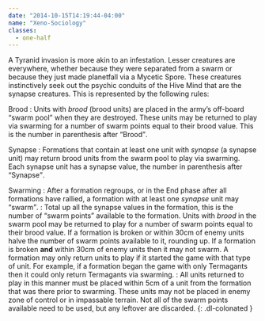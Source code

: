 ```yaml
---
date: "2014-10-15T14:19:44-04:00"
name: "Xeno-Sociology"
classes:
  - one-half
---
```

A Tyranid invasion is more akin to an infestation. Lesser creatures are everywhere, whether because they were separated from a swarm or because they just made planetfall via a Mycetic Spore. These creatures instinctively seek out the psychic conduits of the Hive Mind that are the synapse creatures. This is represented by the following rules:

Brood
: Units with _brood_ (brood units) are placed in the army&rsquo;s off-board <q>swarm pool</q> when they are destroyed. These units may be returned to play via swarming for a number of swarm points equal to their brood value. This is the number in parenthesis after <q>Brood</q>.

Synapse
: Formations that contain at least one unit with _synapse_ (a synapse unit) may return brood units from the swarm pool to play via swarming. Each synapse unit has a synapse value, the number in parenthesis after <q>Synapse</q>.

Swarming
: After a formation regroups, or in the End phase after all formations have rallied, a formation with at least one _synapse_ unit may <q>swarm</q>.
: Total up all the synapse values in the formation, this is the number of <q>swarm points</q> available to the formation. Units with _brood_ in the swarm pool may be returned to play for a number of swarm points equal to their brood value. If a formation is broken or within 30cm of enemy units halve the number of swarm points available to it, rounding up. If a formation is broken **and** within 30cm of enemy units then it may not swarm. A formation may only return units to play if it started the game with that type of unit. For example, if a formation began the game with only Termagants then it could only return Termagants via swarming.
: All units returned to play in this manner must be placed within 5cm of a unit from the formation that was there prior to swarming. These units may not be placed in enemy zone of control or in impassable terrain. Not all of the swarm points available need to be used, but any leftover are discarded.
{: .dl-colonated }